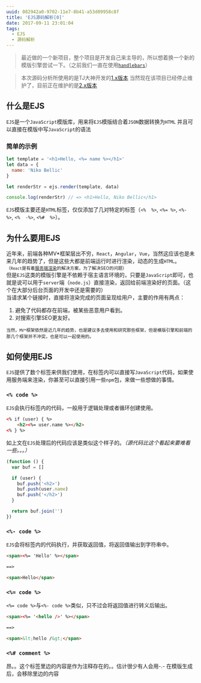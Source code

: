```yaml
---
uuid: 082942a0-9702-11e7-8b41-a53d09958c8f
title: 'EJS源码解析[0]'
date: 2017-09-11 23:01:04
tags:
  - EJS
  - 源码解析
---
```


> 最近做的一个新项目，整个项目是开发自己来主导的，所以想着换一个新的模版引擎尝试一下。（之前我们一直在使用[`handlebars`](http://handlebarsjs.com/)）
<!-- more -->
> 本次源码分析所使用的是TJ大神开发的[1.x版本](https://github.com/tj/ejs)
> 当然现在该项目已经停止维护了，目前正在维护的是[2.x版本](https://github.com/mde/ejs)


## 什么是EJS

`EJS`是一个`JavaScript`模版库，用来将`EJS`模版结合着`JSON`数据转换为`HTML`
并且可以直接在模版中写`JavaScript`的语法

### 简单的示例
```javascript
let template = '<h1>Hello, <%= name %></h1>'
let data = {
  name: 'Niko Bellic'
}

let renderStr = ejs.render(template, data)

console.log(renderStr) // => <h1>Hello, Niko Bellic</h1>
```

`EJS`模版主要还是`HTML`标签，仅仅添加了几对特定的标签（`<%  %>`, `<%= %>`, `<%-  %>`, `<%  -%>`, `<%#  %>`）。

## 为什么要用EJS

近年来，前端各种MV*框架层出不穷，`React`，`Angular`，`Vue`，当然这应该也是未来几年的趋势了，但是这些大都是前端运行时进行渲染，动态的生成`HTML`。  <small>（`React`是有着[服务端渲染](https://facebook.github.io/react/docs/react-dom-server.html)的解决方案，为了解决SEO的问题）</small>  
但是`EJS`这类的模版引擎是不依赖于宿主语言环境的，只要是`JavaScript`即可，也就是说可以用于`server`端（`node.js`）直接渲染，返回给前端渲染好的页面。（这个在大部分后台页面的开发中还是需要的）  
当请求某个链接时，直接将渲染完成的页面呈现给用户，主要的作用有两点：  
1. 避免了代码都存在前端，被某些恶意用户看到。  
2. 对搜索引擎SEO更友好。  

<small>当然，`MV*`框架依然是近几年的趋势，也是建议多去使用和研究那些框架，但是模版引擎和前端的那几个框架并不冲突，也是可以一起使用的。</small>

## 如何使用EJS

`EJS`提供了数个标签来供我们使用，在标签内可以直接写`JavaScript`代码，如果使用服务端来渲染，你甚至可以直接引用一些`npm`包，来做一些想做的事情。

### `<% code %>`

`EJS`会执行标签内的代码，一般用于逻辑处理或者循环创建使用。

```html
<% if (user) { %>
    <h2><%= user.name %></h2>
<% } %>
```

如上文在`EJS`处理后的代码应该是类似这个样子的。*（源代码比这个看起来要难看一些。。。）*

```javascript
(function () {
  var buf = []

  if (user) {
    buf.push('<h2>')
    buf.push(user.name)
    buf.push('</h2>')
  }

  return buf.join('')
})
```

### `<%- code %>`

`EJS`会将标签内的代码执行，并获取返回值，将返回值输出到字符串中。

```html
<span><%= 'Hello' %></span>

==>

<span>Hello</span>
```

### `<%= code %>`

`<%= code %>`与`<%- code %>`类似，只不过会将返回值进行转义后输出。

```html
<span><%= '<hello />' %></span>

==>

<span>&lt;hello /&gt;</span>
```

### `<%# comment %>`

昂。。这个标签里边的内容是作为注释存在的。。估计很少有人会用-.- 在模版生成后，会移除里边的内容
